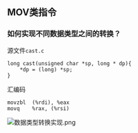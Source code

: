 ## MOV类指令

### 如何实现不同数据类型之间的转换？
源文件`cast.c`

```
long cast(unsigned char *sp, long * dp){
    *dp = (long) *sp;
}
```

汇编码

```
movzbl  (%rdi), %eax
movq    %rax, (%rsi)
```


![数据类型转换实现.png](https://upload-images.jianshu.io/upload_images/7066251-3de1e1ea679b039d.png?imageMogr2/auto-orient/strip%7CimageView2/2/w/1240)